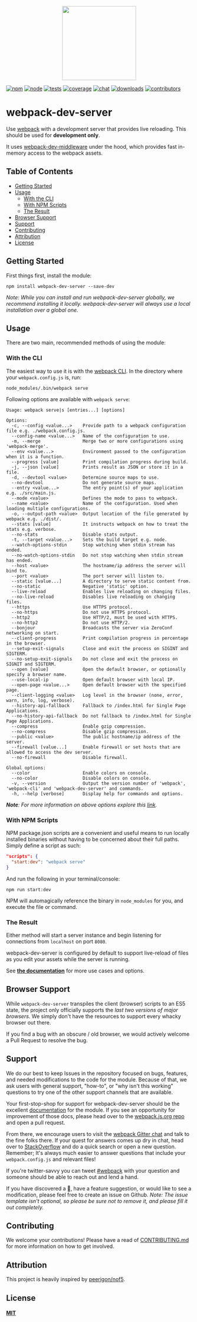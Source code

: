 <div align="center">
  <a href="https://github.com/webpack/webpack">
    <img width="200" height="200" src="https://webpack.js.org/assets/icon-square-big.svg">
  </a>
</div>

[![npm][npm]][npm-url]
[![node][node]][node-url]
[![tests][tests]][tests-url]
[![coverage][cover]][cover-url]
[![chat][chat]][chat-url]
[![downloads][downloads]][npm-url]
[![contributors][contributors]][contributors-url]

# webpack-dev-server

Use [webpack](https://webpack.js.org) with a development server that provides
live reloading. This should be used for **development only**.

It uses [webpack-dev-middleware][middleware-url] under the hood, which provides
fast in-memory access to the webpack assets.

## Table of Contents

- [Getting Started](#getting-started)
- [Usage](#usage)
  - [With the CLI](#with-the-cli)
  - [With NPM Scripts](#with-npm-scripts)
  - [The Result](#the-result)
- [Browser Support](#browser-support)
- [Support](#support)
- [Contributing](#contributing)
- [Attribution](#attribution)
- [License](#license)

## Getting Started

First things first, install the module:

```console
npm install webpack-dev-server --save-dev
```

_Note: While you can install and run webpack-dev-server globally, we recommend
installing it locally. webpack-dev-server will always use a local installation
over a global one._

## Usage

There are two main, recommended methods of using the module:

### With the CLI

The easiest way to use it is with the [webpack CLI](https://webpack.js.org/api/cli/). In the directory where your
`webpack.config.js` is, run:

```console
node_modules/.bin/webpack serve
```

Following options are available with `webpack serve`:

```
Usage: webpack serve|s [entries...] [options]

Options:
  -c, --config <value...>    Provide path to a webpack configuration file e.g. ./webpack.config.js.
  --config-name <value...>   Name of the configuration to use.
  -m, --merge                Merge two or more configurations using 'webpack-merge'.
  --env <value...>           Environment passed to the configuration when it is a function.
  --progress [value]         Print compilation progress during build.
  -j, --json [value]         Prints result as JSON or store it in a file.
  -d, --devtool <value>      Determine source maps to use.
  --no-devtool               Do not generate source maps.
  --entry <value...>         The entry point(s) of your application e.g. ./src/main.js.
  --mode <value>             Defines the mode to pass to webpack.
  --name <value>             Name of the configuration. Used when loading multiple configurations.
  -o, --output-path <value>  Output location of the file generated by webpack e.g. ./dist/.
  --stats [value]            It instructs webpack on how to treat the stats e.g. verbose.
  --no-stats                 Disable stats output.
  -t, --target <value...>    Sets the build target e.g. node.
  --watch-options-stdin      Stop watching when stdin stream has ended.
  --no-watch-options-stdin   Do not stop watching when stdin stream has ended.
  --host <value>             The hostname/ip address the server will bind to.
  --port <value>             The port server will listen to.
  --static [value...]        A directory to serve static content from.
  --no-static                Negative 'static' option.
  --live-reload              Enables live reloading on changing files.
  --no-live-reload           Disables live reloading on changing files.
  --https                    Use HTTPS protocol.
  --no-https                 Do not use HTTPS protocol.
  --http2                    Use HTTP/2, must be used with HTTPS.
  --no-http2                 Do not use HTTP/2.
  --bonjour                  Broadcasts the server via ZeroConf networking on start.
  --client-progress          Print compilation progress in percentage in the browser.
  --setup-exit-signals       Close and exit the process on SIGINT and SIGTERM.
  --no-setup-exit-signals    Do not close and exit the process on SIGNIT and SIGTERM.
  --open [value]             Open the default browser, or optionally specify a browser name.
  --use-local-ip             Open default browser with local IP.
  --open-page <value...>     Open default browser with the specified page.
  --client-logging <value>   Log level in the browser (none, error, warn, info, log, verbose).
  --history-api-fallback     Fallback to /index.html for Single Page Applications.
  --no-history-api-fallback  Do not fallback to /index.html for Single Page Applications.
  --compress                 Enable gzip compression.
  --no-compress              Disable gzip compression.
  --public <value>           The public hostname/ip address of the server.
  --firewall [value...]      Enable firewall or set hosts that are allowed to access the dev server.
  --no-firewall              Disable firewall.

Global options:
  --color                    Enable colors on console.
  --no-color                 Disable colors on console.
  -v, --version              Output the version number of 'webpack', 'webpack-cli' and 'webpack-dev-server' and commands.
  -h, --help [verbose]       Display help for commands and options.
```

_**Note**: For more information on above options explore this [link](https://webpack.js.org/configuration/dev-server/)._

### With NPM Scripts

NPM package.json scripts are a convenient and useful means to run locally installed
binaries without having to be concerned about their full paths. Simply define a
script as such:

```json
"scripts": {
  "start:dev": "webpack serve"
}
```

And run the following in your terminal/console:

```console
npm run start:dev
```

NPM will automagically reference the binary in `node_modules` for you, and
execute the file or command.

### The Result

Either method will start a server instance and begin listening for connections
from `localhost` on port `8080`.

webpack-dev-server is configured by default to support live-reload of files as
you edit your assets while the server is running.

See [**the documentation**][docs-url] for more use cases and options.

## Browser Support

While `webpack-dev-server` transpiles the client (browser) scripts to an ES5
state, the project only officially supports the _last two versions of major
browsers_. We simply don't have the resources to support every whacky
browser out there.

If you find a bug with an obscure / old browser, we would actively welcome a
Pull Request to resolve the bug.

## Support

We do our best to keep Issues in the repository focused on bugs, features, and
needed modifications to the code for the module. Because of that, we ask users
with general support, "how-to", or "why isn't this working" questions to try one
of the other support channels that are available.

Your first-stop-shop for support for webpack-dev-server should be the excellent
[documentation][docs-url] for the module. If you see an opportunity for improvement
of those docs, please head over to the [webpack.js.org repo][wjo-url] and open a
pull request.

From there, we encourage users to visit the [webpack Gitter chat][chat-url] and
talk to the fine folks there. If your quest for answers comes up dry in chat,
head over to [StackOverflow][stack-url] and do a quick search or open a new
question. Remember; It's always much easier to answer questions that include your
`webpack.config.js` and relevant files!

If you're twitter-savvy you can tweet [#webpack][hash-url] with your question
and someone should be able to reach out and lend a hand.

If you have discovered a :bug:, have a feature suggestion, or would like to see
a modification, please feel free to create an issue on Github. _Note: The issue
template isn't optional, so please be sure not to remove it, and please fill it
out completely._

## Contributing

We welcome your contributions! Please have a read of [CONTRIBUTING.md](CONTRIBUTING.md) for more information on how to get involved.

## Attribution

This project is heavily inspired by [peerigon/nof5](https://github.com/peerigon/nof5).

## License

#### [MIT](./LICENSE)

[npm]: https://img.shields.io/npm/v/webpack-dev-server.svg
[npm-url]: https://npmjs.com/package/webpack-dev-server
[node]: https://img.shields.io/node/v/webpack-dev-server.svg
[node-url]: https://nodejs.org
[tests]: https://github.com/webpack/webpack-dev-server/workflows/webpack-dev-server/badge.svg
[tests-url]: https://github.com/webpack/webpack-dev-server/actions?query=workflow%3Awebpack-dev-server
[cover]: https://codecov.io/gh/webpack/webpack-dev-server/branch/master/graph/badge.svg
[cover-url]: https://codecov.io/gh/webpack/webpack-dev-server
[chat]: https://badges.gitter.im/webpack/webpack.svg
[chat-url]: https://gitter.im/webpack/webpack
[docs-url]: https://webpack.js.org/configuration/dev-server/#devserver
[hash-url]: https://twitter.com/search?q=webpack
[middleware-url]: https://github.com/webpack/webpack-dev-middleware
[stack-url]: https://stackoverflow.com/questions/tagged/webpack-dev-server
[uglify-url]: https://github.com/webpack-contrib/uglifyjs-webpack-plugin
[wjo-url]: https://github.com/webpack/webpack.js.org
[downloads]: https://img.shields.io/npm/dm/webpack-dev-server.svg
[contributors-url]: https://github.com/webpack/webpack-dev-server/graphs/contributors
[contributors]: https://img.shields.io/github/contributors/webpack/webpack-dev-server.svg
